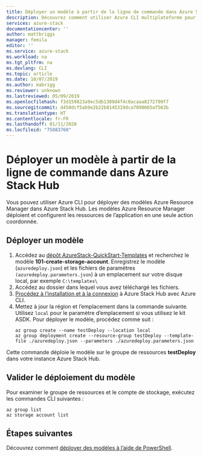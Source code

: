 ```yaml
---
title: Déployer un modèle à partir de la ligne de commande dans Azure Stack Hub | Microsoft Docs
description: Découvrez comment utiliser Azure CLI multiplateforme pour déployer des modèles sur Azure Stack Hub.
services: azure-stack
documentationcenter: ''
author: mattbriggs
manager: femila
editor: ''
ms.service: azure-stack
ms.workload: na
ms.tgt_pltfrm: na
ms.devlang: CLI
ms.topic: article
ms.date: 10/07/2019
ms.author: mabrigg
ms.reviewer: unknown
ms.lastreviewed: 05/09/2019
ms.openlocfilehash: f3d159823a9ec5db1309d4f4c0acaaa8272799f7
ms.sourcegitcommit: d450dcf5ab9e2b22b8145319dca7098065af563b
ms.translationtype: HT
ms.contentlocale: fr-FR
ms.lasthandoff: 01/11/2020
ms.locfileid: "75883760"
---
```

# <a name="deploy-a-template-with-the-command-line-in-azure-stack-hub"></a>Déployer un modèle à partir de la ligne de commande dans Azure Stack Hub

Vous pouvez utiliser Azure CLI pour déployer des modèles Azure Resource Manager dans Azure Stack Hub. Les modèles Azure Resource Manager déploient et configurent les ressources de l’application en une seule action coordonnée.

## <a name="deploy-template"></a>Déployer un modèle

1. Accédez au [dépôt AzureStack-QuickStart-Templates](https://aka.ms/AzureStackGitHub) et recherchez le modèle **101-create-storage-account**. Enregistrez le modèle (`azuredeploy.json`) et les fichiers de paramètres `(azuredeploy.parameters.json`) à un emplacement sur votre disque local, par exemple `C:\templates\`
2. Accédez au dossier dans lequel vous avez téléchargé les fichiers. 
3. [Procédez à l’installation et à la connexion](azure-stack-version-profiles-azurecli2.md) à Azure Stack Hub avec Azure CLI.
4. Mettez à jour la région et l’emplacement dans la commande suivante. Utilisez `local` pour le paramètre d’emplacement si vous utilisez le kit ASDK. Pour déployer le modèle, procédez comme suit :
    ```azurecli
    az group create --name testDeploy --location local
    az group deployment create --resource-group testDeploy --template-file ./azuredeploy.json --parameters ./azuredeploy.parameters.json
    ```

Cette commande déploie le modèle sur le groupe de ressources **testDeploy** dans votre instance Azure Stack Hub.

## <a name="validate-template-deployment"></a>Valider le déploiement du modèle

Pour examiner le groupe de ressources et le compte de stockage, exécutez les commandes CLI suivantes :

```azurecli
az group list
az storage account list
```

## <a name="next-steps"></a>Étapes suivantes

Découvrez comment [déployer des modèles à l’aide de PowerShell](azure-stack-deploy-template-powershell.md).
